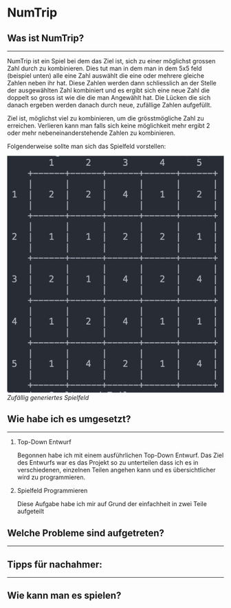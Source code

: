 # NumTrip

## Was ist NumTrip?
---
NumTrip ist ein Spiel bei dem das Ziel ist, sich zu einer möglichst grossen Zahl durch zu kombinieren. Dies tut man in dem man in dem 5x5 feld (beispiel unten) alle eine Zahl auswählt die eine oder mehrere gleiche Zahlen neben ihr hat. Diese Zahlen werden dann schliesslich an der Stelle der ausgewählten Zahl kombiniert und es ergibt sich eine neue Zahl die doppelt so gross ist wie die die man Angewählt hat. Die Lücken die sich danach ergeben werden danach durch neue, zufällige Zahlen aufgefüllt. 

Ziel ist, möglichst viel zu kombinieren, um die grösstmögliche Zahl zu erreichen. Verlieren kann man falls sich keine möglichkeit mehr ergibt 2 oder mehr nebeneinanderstehende Zahlen zu kombinieren.

Folgenderweise sollte man sich das Spielfeld vorstellen:

![spielfeld](/docs/Images/Bildschirmfoto%202023-01-26%20um%2011.34.48.png)
*Zufällig generiertes Spielfeld*

## Wie habe ich es umgesetzt?
---
1. Top-Down Entwurf
    
    Begonnen habe ich mit einem ausführlichen Top-Down Entwurf. Das Ziel des Entwurfs war es das Projekt so zu unterteilen dass ich es in verschiedenen, einzelnen Teilen angehen kann und es übersichtlicher wird zu programmieren.

2. Spielfeld Programmieren

    Diese Aufgabe habe ich mir auf Grund der einfachheit in zwei Teile aufgeteilt
## Welche Probleme sind aufgetreten?
---
## Tipps für nachahmer:
---
## Wie kann man es spielen?